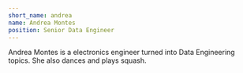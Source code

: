 ```yaml
---
short_name: andrea
name: Andrea Montes
position: Senior Data Engineer
---
```


Andrea Montes is a electronics engineer turned into Data Engineering topics. She also dances and plays squash.